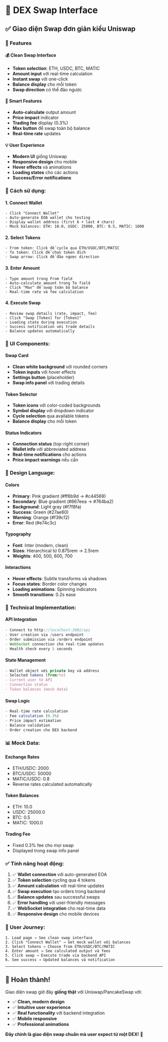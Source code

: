# 🌟 DEX Swap Interface

## ✅ Giao diện Swap đơn giản kiểu Uniswap

### 🎯 Features

#### 💰 **Clean Swap Interface**
- **Token selection**: ETH, USDC, BTC, MATIC
- **Amount input** với real-time calculation
- **Instant swap** với one-click
- **Balance display** cho mỗi token
- **Swap direction** có thể đảo ngược

#### 🔄 **Smart Features**
- **Auto-calculate** output amount
- **Price impact** indicator
- **Trading fee** display (0.3%)
- **Max button** để swap toàn bộ balance
- **Real-time rate** updates

#### 💡 **User Experience**
- **Modern UI** giống Uniswap
- **Responsive design** cho mobile
- **Hover effects** và animations
- **Loading states** cho các actions
- **Success/Error notifications**

### 🚀 Cách sử dụng:

#### 1. **Connect Wallet**
```
- Click "Connect Wallet"
- Auto-generate EOA wallet cho testing
- Display wallet address (first 6 + last 4 chars)
- Mock balances: ETH: 10.0, USDC: 25000, BTC: 0.5, MATIC: 1000
```

#### 2. **Select Tokens**
```
- From token: Click để cycle qua ETH/USDC/BTC/MATIC
- To token: Click để chọn token đích
- Swap arrow: Click để đảo ngược direction
```

#### 3. **Enter Amount**
```
- Type amount trong From field
- Auto-calculate amount trong To field
- Click "Max" để swap toàn bộ balance
- Real-time rate và fee calculation
```

#### 4. **Execute Swap**
```
- Review swap details (rate, impact, fee)
- Click "Swap [Token] for [Token]"
- Loading state during execution
- Success notification với trade details
- Balance updates automatically
```

### 📱 **UI Components:**

#### **Swap Card**
- **Clean white background** với rounded corners
- **Token inputs** với hover effects
- **Settings button** (placeholder)
- **Swap info panel** với trading details

#### **Token Selector**
- **Token icons** với color-coded backgrounds
- **Symbol display** với dropdown indicator
- **Cycle selection** qua available tokens
- **Balance display** cho mỗi token

#### **Status Indicators**
- **Connection status** (top-right corner)
- **Wallet info** với abbreviated address
- **Real-time notifications** cho actions
- **Price impact warnings** nếu cần

### 🎨 **Design Language:**

#### **Colors**
- **Primary**: Pink gradient (#ff6b9d → #c44569)
- **Secondary**: Blue gradient (#667eea → #764ba2)
- **Background**: Light gray (#f7f8fa)
- **Success**: Green (#27ae60)
- **Warning**: Orange (#f39c12)
- **Error**: Red (#e74c3c)

#### **Typography**
- **Font**: Inter (modern, clean)
- **Sizes**: Hierarchical từ 0.875rem → 2.5rem
- **Weights**: 400, 500, 600, 700

#### **Interactions**
- **Hover effects**: Subtle transforms và shadows
- **Focus states**: Border color changes
- **Loading animations**: Spinning indicators
- **Smooth transitions**: 0.2s ease

### 🔧 **Technical Implementation:**

#### **API Integration**
```javascript
- Connect to http://localhost:3002/api
- User creation via /users endpoint
- Order submission via /orders endpoint
- WebSocket connection cho real-time updates
- Health check every 5 seconds
```

#### **State Management**
```javascript
- Wallet object với private key và address
- Selected tokens (from/to)
- Current user từ API
- Connection status
- Token balances (mock data)
```

#### **Swap Logic**
```javascript
- Real-time rate calculation
- Fee calculation (0.3%)
- Price impact estimation
- Balance validation
- Order creation cho DEX backend
```

### 📊 **Mock Data:**

#### **Exchange Rates**
- ETH/USDC: 2000
- BTC/USDC: 50000
- MATIC/USDC: 0.8
- Reverse rates calculated automatically

#### **Token Balances**
- ETH: 10.0
- USDC: 25000.0
- BTC: 0.5
- MATIC: 1000.0

#### **Trading Fee**
- Fixed 0.3% fee cho mọi swap
- Displayed trong swap info panel

### ✅ **Tính năng hoạt động:**

1. ✅ **Wallet connection** với auto-generated EOA
2. ✅ **Token selection** cycling qua 4 tokens
3. ✅ **Amount calculation** với real-time updates
4. ✅ **Swap execution** tạo orders trong backend
5. ✅ **Balance updates** sau successful swaps
6. ✅ **Error handling** với user-friendly messages
7. ✅ **WebSocket integration** cho real-time data
8. ✅ **Responsive design** cho mobile devices

### 🎯 **User Journey:**

```
1. Load page → See clean swap interface
2. Click "Connect Wallet" → Get mock wallet với balances
3. Select tokens → Choose from ETH/USDC/BTC/MATIC
4. Enter amount → See calculated output và fees
5. Click swap → Execute trade via backend API
6. See success → Updated balances và notification
```

---

## 🚀 **Hoàn thành!**

Giao diện swap giờ đây **giống thật** với Uniswap/PancakeSwap với:
- ✅ **Clean, modern design**
- ✅ **Intuitive user experience**
- ✅ **Real functionality** với backend integration
- ✅ **Mobile responsive**
- ✅ **Professional animations**

**Đây chính là giao diện swap chuẩn mà user expect từ một DEX!** 🎉
